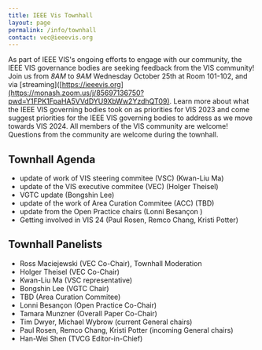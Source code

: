 ```yaml
---
title: IEEE Vis Townhall
layout: page
permalink: /info/townhall
contact: vec@ieeevis.org
---
```


As part of IEEE VIS's ongoing efforts to engage with our community, the IEEE VIS governance bodies are seeking feedback from the VIS community! 
Join us from *8AM* to *9AM* Wednesday October 25th at Room 101-102, and via [streaming]([https://ieeevis.org](https://monash.zoom.us/j/85697136750?pwd=Y1FPK1FpaHA5VVdDYU9XbWw2YzdhQT09). Learn more about what the IEEE VIS governing bodies took on as priorities for VIS 2023 and come suggest priorities for the IEEE VIS governing bodies to address as we move towards VIS 2024. All members of the VIS community are welcome!
Questions from the community are welcome during the townhall.

## Townhall Agenda
* update of work of VIS steering commitee (VSC) (Kwan-Liu Ma)
* update of the VIS executive commitee (VEC) (Holger Theisel)
* VGTC update (Bongshin Lee)
* update of the work of Area Curation Commitee (ACC) (TBD)
* update from the Open Practice chairs (Lonni Besançon )
* Getting involved in VIS 24 (Paul Rosen, Remco Chang, Kristi Potter)


## Townhall Panelists
* Ross Maciejewski (VEC Co-Chair), Townhall Moderation
* Holger Theisel (VEC Co-Chair)
* Kwan-Liu Ma (VSC representative)
* Bongshin Lee (VGTC Chair)
* TBD (Area Curation Commitee)
* Lonni Besançon (Open Practice Co-Chair)
* Tamara Munzner (Overall Paper Co-Chair) 
* Tim Dwyer, Michael Wybrow (current General chairs)
* Paul Rosen, Remco Chang, Kristi Potter (incoming General chairs) 
* Han-Wei Shen (TVCG Editor-in-Chief) 
